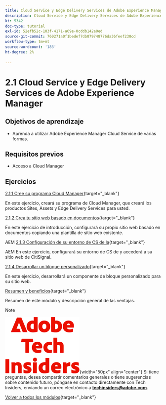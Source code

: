 ```yaml
---
title: Cloud Service y Edge Delivery Services de Adobe Experience Manager
description: Cloud Service y Edge Delivery Services de Adobe Experience Manager
kt: 5342
doc-type: tutorial
exl-id: 52efb52c-103f-4171-a69e-0cddb142a0ed
source-git-commit: 760271a0f1bedef7db079748776da36feef230cd
workflow-type: tm+mt
source-wordcount: '183'
ht-degree: 2%

---
```


# 2.1 Cloud Service y Edge Delivery Services de Adobe Experience Manager

## Objetivos de aprendizaje

- Aprenda a utilizar Adobe Experience Manager Cloud Service de varias formas.

## Requisitos previos

- Acceso a Cloud Manager

## Ejercicios

[2.1.1 Cree su programa Cloud Manager](./ex1.md){target="_blank"}

En este ejercicio, creará su programa de Cloud Manager, que creará los productos Sites, Assets y Edge Delivery Services para usted.

[2.1.2 Crea tu sitio web basado en documentos](./ex2.md){target="_blank"}

En este ejercicio de introducción, configurará su propio sitio web basado en documentos copiando una plantilla de sitio web existente.

AEM [2.1.3 Configuración de su entorno de CS de la](./ex3.md){target="_blank"}

AEM En este ejercicio, configurará su entorno de CS de y accederá a su sitio web de CitiSignal.

[2.1.4 Desarrollar un bloque personalizado](./ex4.md){target="_blank"}

En este ejercicio, desarrollará un componente de bloque personalizado para su sitio web.

[Resumen y beneficios](./summary.md){target="_blank"}

Resumen de este módulo y descripción general de las ventajas.

>[!NOTE]
>
>![Perspectivas técnicas](./../../../assets/images/techinsiders.png){width="50px" align="center"}
>Si tiene preguntas, desea compartir comentarios generales o tiene sugerencias sobre contenido futuro, póngase en contacto directamente con Tech Insiders, enviando un correo electrónico a **techinsiders@adobe.com**.

[Volver a todos los módulos](../../../overview.md){target="_blank"}
